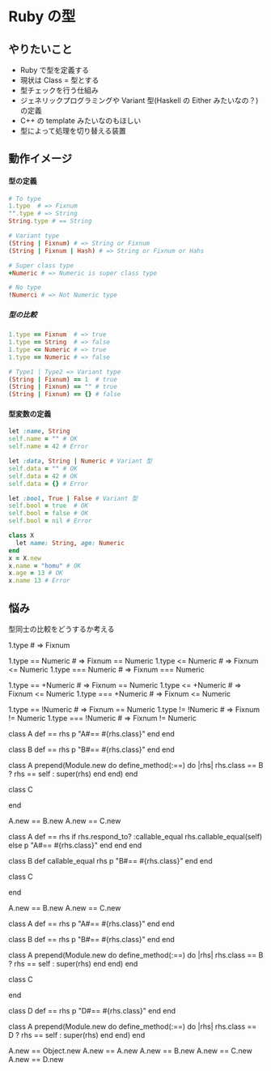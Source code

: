 # Ruby の型

## やりたいこと

* Ruby で型を定義する
 * 現状は Class = 型とする
* 型チェックを行う仕組み
* ジェネリックプログラミングや Variant 型(Haskell の Either みたいなの？)の定義
 * C++ の template みたいなのもほしい
* 型によって処理を切り替える装置

## 動作イメージ

#### 型の定義

```ruby
# To type
1.type  # => Fixnum
"".type # => String
String.type # == String
```

```ruby
# Variant type
(String | Fixnum) # => String or Fixnum
(String | Fixnum | Hash) # => String or Fixnum or Hahs
```

```ruby
# Super class type
+Numeric # => Numeric is super class type

# No type
!Numerci # => Not Numeric type
```

##### 型の比較

```ruby
1.type == Fixnum  # => true
1.type == String  # => false
1.type <= Numeric # => true
1.type == Numeric # => false
```

```ruby
# Type1 | Type2 => Variant type
(String | Fixnum) == 1  # true
(String | Fixnum) == "" # true
(String | Fixnum) == {} # false
```


#### 型変数の定義

```ruby
let :name, String
self.name = "" # OK
self.name = 42 # Error
```


```ruby
let :data, String | Numeric # Variant 型
self.data = "" # OK
self.data = 42 # OK
self.data = {} # Error
```


```ruby
let :bool, True | False # Variant 型
self.bool = true  # OK
self.bool = false # OK
self.bool = nil # Error
```


```ruby
class X
  let name: String, age: Numeric
end
x = X.new
x.name = "homu" # OK
x.age = 13 # OK
x.name 13 # Error
```

## 悩み

型同士の比較をどうするか考える

1.type # => Fixnum

1.type ==  Numeric # => Fixnum ==  Numeric
1.type <=  Numeric # => Fixnum <=  Numeric
1.type === Numeric # => Fixnum === Numeric

1.type ==  +Numeric # => Fixnum == Numeric
1.type <=  +Numeric # => Fixnum <= Numeric
1.type === +Numeric # => Fixnum <= Numeric

1.type ==  !Numeric # => Fixnum == Numeric
1.type !=  !Numeric # => Fixnum != Numeric
1.type === !Numeric # => Fixnum != Numeric





class A
	def == rhs
		p "A#== #{rhs.class}"
	end
end

class B
	def == rhs
		p "B#== #{rhs.class}"
	end
end

class A
	prepend(Module.new do
		define_method(:==) do |rhs|
			rhs.class == B ? rhs == self : super(rhs)
		end
	end)
end


class C
	
end

A.new == B.new
A.new == C.new



class A
	def == rhs
		if rhs.respond_to? :callable_equal
			rhs.callable_equal(self)
		else
			p "A#== #{rhs.class}"
		end
	end
end

class B
	def callable_equal rhs
		p "B#== #{rhs.class}"
	end
end

class C
	
end

A.new == B.new
A.new == C.new



class A
	def == rhs
		p "A#== #{rhs.class}"
	end
end

class B
	def == rhs
		p "B#== #{rhs.class}"
	end
end

class A
	prepend(Module.new do
		define_method(:==) do |rhs|
			rhs.class == B ? rhs == self : super(rhs)
		end
	end)
end


class C
	
end

class D
	def == rhs
		p "D#== #{rhs.class}"
	end
end

class A
	prepend(Module.new do
		define_method(:==) do |rhs|
			rhs.class == D ? rhs == self : super(rhs)
		end
	end)
end


A.new == Object.new
A.new == A.new
A.new == B.new
A.new == C.new
A.new == D.new


